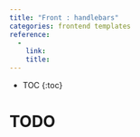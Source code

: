```yaml
---
title: "Front : handlebars"
categories: frontend templates
reference:
  -
    link:
    title:
---
```


* TOC 
{:toc}

# TODO